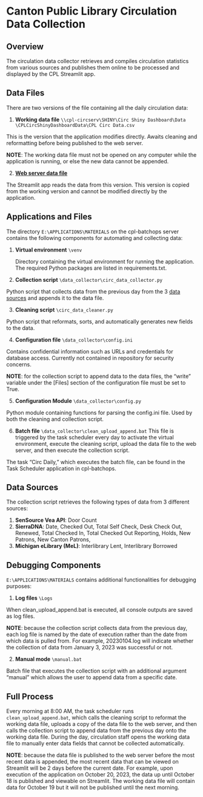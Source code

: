 # Canton Public Library Circulation Data Collection

## Overview
The circulation data collector retrieves and compiles circulation statistics 
from various sources and publishes them online to be processed and displayed 
by the CPL Streamlit app. 

## Data Files
There are two versions of the file containing all the daily circulation data:
1. **Working data file** `\\cpl-circserv\SHINY\Circ Shiny Dashboard\Data
\CPLCircShinyDashboardData\CPL Circ Data.csv`

  This is the version that the application modifies directly. Awaits cleaning 
  and reformatting before being published to the web server.

  **NOTE**: The working data file must not be opened on any computer while the 
  application is running, or else the new data cannot be appended. 

2.	[**Web server data file**](https://sat.cantonpl.org/shiny/CPL%20Circ%20Data.csv)

  The Streamlit app reads the data from this version. This version is copied from 
  the working version and cannot be modified directly by the application.

## Applications and Files
The directory `E:\APPLICATIONS\MATERIALS` on the cpl-batchops server contains
the following components for automating and collecting data:
1.	**Virtual environment** `\venv` 
  
      Directory containing the virtual environment for running the application. The 
      required Python packages are listed in requirements.txt. 

2.	**Collection script** `\data_collector\circ_data_collector.py`

Python script that collects data from the previous day from the 3 [data sources](https://github.com/Canton-Public-Library/CPL-Circ-Collection/blob/main/README.md#data-sources) and appends it to the data file. 

3.	**Cleaning script** `\circ_data_cleaner.py`

  Python script that reformats, sorts, and automatically generates new fields to the data. 

4.	**Configuration file** `\data_collector\config.ini`

  Contains confidential information such as URLs and credentials for database access.
  Currently not contained in repository for security concerns. 

  **NOTE**: for the collection script to append data to the data files, the “write” 
  variable under the [Files] section of the configuration file must be set to True. 

5.	**Configuration Module** `\data_collector\config.py`
  
  Python module containing functions for parsing the config.ini file. Used by both 
  the cleaning and collection script.

6.	**Batch file** `\data_collector\clean_upload_append.bat`
  This file is triggered by the task scheduler every day to activate the virtual 
  environment, execute the cleaning script, upload the data file to the web server, 
  and then execute the collection script. 

The task “Circ Daily,” which executes the batch file, can be found in the 
Task Scheduler application in cpl-batchops. 

## Data Sources
The collection script retrieves the following types of data from 3 different sources:
1.	**SenSource Vea API**: Door Count
2.	**SierraDNA**: Date, Checked Out, Total Self Check, Desk Check Out, Renewed, 
Total Checked In, Total Checked Out Reporting, Holds, New Patrons, New Canton Patrons, 
3.	**Michigan eLibrary (MeL)**: Interlibrary Lent, Interlibrary Borrowed

## Debugging Components
`E:\APPLICATIONS\MATERIALS` contains additional functionalities for debugging purposes:
1.	**Log files** `\Logs`

  When clean_upload_append.bat is executed, all console outputs are saved as log files. 

  **NOTE**: because the collection script collects data from the previous day, each log file
  is named by the date of execution rather than the date from which data is pulled from.
  For example, 20230104.log will indicate whether the collection of data from January 3,
  2023 was successful or not. 

2.	**Manual mode** `\manual.bat`

  Batch file that executes the collection script with an additional argument “manual” 
  which allows the user to append data from a specific date. 

## Full Process
Every morning at 8:00 AM, the task scheduler runs `clean_upload_append.bat`, 
which calls the cleaning script to reformat the working data file, uploads a copy of 
the data file to the web server, and then calls the collection script to append data from 
the previous day onto the working data file. During the day, circulation staff opens the 
working data file to manually enter data fields that cannot be collected automatically. 

**NOTE**: because the data file is published to the web server before the most recent 
data is appended, the most recent data that can be viewed on Streamlit will be 2 days 
before the current date. For example, upon execution of the application on October 20, 2023, 
the data up until October 18 is published and viewable on Streamlit. The working data 
file will contain data for October 19 but it will not be published until the next morning. 
